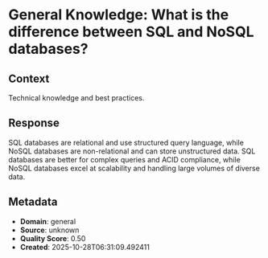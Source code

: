 # General Knowledge: What is the difference between SQL and NoSQL databases?

## Context
Technical knowledge and best practices.

## Response
SQL databases are relational and use structured query language, while NoSQL databases are non-relational and can store unstructured data. SQL databases are better for complex queries and ACID compliance, while NoSQL databases excel at scalability and handling large volumes of diverse data.

## Metadata
- **Domain**: general
- **Source**: unknown
- **Quality Score**: 0.50
- **Created**: 2025-10-28T06:31:09.492411